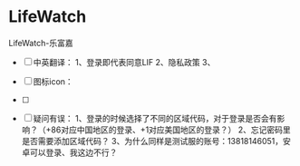 # LifeWatch
LifeWatch-乐富嘉


- [ ] 中英翻译：
1、登录即代表同意LIF
2、隐私政策
3、

- [ ] 图标icon：
- [ ] 


- [ ] 疑问有误：
1、登录的时候选择了不同的区域代码，对于登录是否会有影响？（+86对应中国地区的登录、+1对应美国地区的登录？）
2、忘记密码里是否需要添加区域代码？
3、为什么同样是测试服的账号：13818146051，安卓可以登录、我这边不行？
